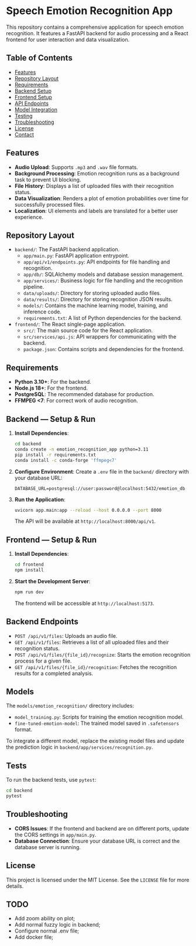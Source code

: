 # Speech Emotion Recognition App

This repository contains a comprehensive application for speech emotion recognition. It features a FastAPI backend for audio processing and a React frontend for user interaction and data visualization.

## Table of Contents

- [Features](#features)
- [Repository Layout](#repository-layout)
- [Requirements](#requirements)
- [Backend Setup](#backend--setup--run)
- [Frontend Setup](#frontend--setup--run)
- [API Endpoints](#backend-endpoints)
- [Model Integration](#models)
- [Testing](#tests)
- [Troubleshooting](#troubleshooting)
- [License](#license)
- [Contact](#contact)

## Features

- **Audio Upload**: Supports `.mp3` and `.wav` file formats.
- **Background Processing**: Emotion recognition runs as a background task to prevent UI blocking.
- **File History**: Displays a list of uploaded files with their recognition status.
- **Data Visualization**: Renders a plot of emotion probabilities over time for successfully processed files.
- **Localization**: UI elements and labels are translated for a better user experience.

## Repository Layout

- `backend/`: The FastAPI backend application.
  - `app/main.py`: FastAPI application entrypoint.
  - `app/api/v1/endpoints.py`: API endpoints for file handling and recognition.
  - `app/db/`: SQLAlchemy models and database session management.
  - `app/services/`: Business logic for file handling and the recognition pipeline.
  - `data/uploads/`: Directory for storing uploaded audio files.
  - `data/results/`: Directory for storing recognition JSON results.
  - `models/`: Contains the machine learning model, training, and inference code.
  - `requirements.txt`: A list of Python dependencies for the backend.
- `frontend/`: The React single-page application.
  - `src/`: The main source code for the React application.
  - `src/services/api.js`: API wrappers for communicating with the backend.
  - `package.json`: Contains scripts and dependencies for the frontend.

## Requirements

- **Python 3.10+**: For the backend.
- **Node.js 18+**: For the frontend.
- **PostgreSQL**: The recommended database for production.
- **FFMPEG <7**: For correct work of audio recognition.

## Backend — Setup & Run

1. **Install Dependencies**:

   ```bash
   cd backend
   conda create -n emotion_recognition_app python=3.11
   pip install -r requirements.txt
   conda install -c conda-forge 'ffmpeg<7'
   ```
2. **Configure Environment**:
   Create a `.env` file in the `backend/` directory with your database URL:

   ```
   DATABASE_URL=postgresql://user:password@localhost:5432/emotion_db
   ```
3. **Run the Application**:

   ```bash
   uvicorn app.main:app --reload --host 0.0.0.0 --port 8000
   ```

   The API will be available at `http://localhost:8000/api/v1`.

## Frontend — Setup & Run

1. **Install Dependencies**:

   ```bash
   cd frontend
   npm install
   ```
2. **Start the Development Server**:

   ```bash
   npm run dev
   ```

   The frontend will be accessible at `http://localhost:5173`.

## Backend Endpoints

- `POST /api/v1/files`: Uploads an audio file.
- `GET /api/v1/files`: Retrieves a list of all uploaded files and their recognition status.
- `POST /api/v1/files/{file_id}/recognize`: Starts the emotion recognition process for a given file.
- `GET /api/v1/files/{file_id}/recognition`: Fetches the recognition results for a completed analysis.

## Models

The `models/emotion_recognition/` directory includes:

- `model_training.py`: Scripts for training the emotion recognition model.
- `fine-tuned-emotion-model`: The trained model saved in `.safetensors` format.

To integrate a different model, replace the existing model files and update the prediction logic in `backend/app/services/recognition.py`.

## Tests

To run the backend tests, use `pytest`:

```bash
cd backend
pytest
```

## Troubleshooting

- **CORS Issues**: If the frontend and backend are on different ports, update the CORS settings in `app/main.py`.
- **Database Connection**: Ensure your database URL is correct and the database server is running.

## License

This project is licensed under the MIT License. See the `LICENSE` file for more details.

## TODO

- Add zoom ability on plot;
- Add normal fuzzy logic in backend;
- Configure normal .env file;
- Add docker file;
